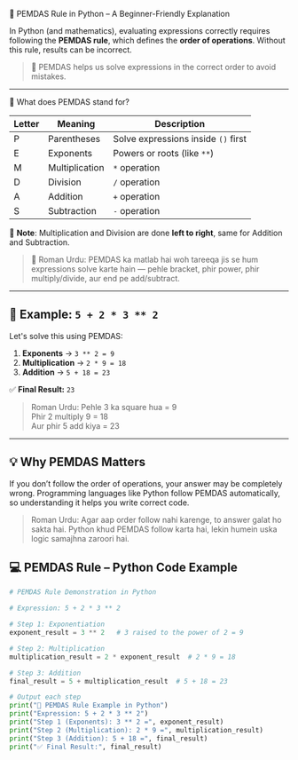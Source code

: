
 🔢 PEMDAS Rule in Python – A Beginner-Friendly Explanation

In Python (and mathematics), evaluating expressions correctly requires following the **PEMDAS rule**, which defines the **order of operations**. Without this rule, results can be incorrect.

> 📌 PEMDAS helps us solve expressions in the correct order to avoid mistakes.

---

📘 What does PEMDAS stand for?

| Letter | Meaning         | Description                         |
|--------|------------------|-------------------------------------|
| P      | Parentheses      | Solve expressions inside `()` first |
| E      | Exponents        | Powers or roots (like `**`)         |
| M      | Multiplication   | `*` operation                       |
| D      | Division         | `/` operation                       |
| A      | Addition         | `+` operation                       |
| S      | Subtraction      | `-` operation                       |

🧠 **Note**: Multiplication and Division are done **left to right**, same for Addition and Subtraction.

> 🔄 Roman Urdu:
> PEMDAS ka matlab hai woh tareeqa jis se hum expressions solve karte hain — pehle bracket, phir power, phir multiply/divide, aur end pe add/subtract.

---

## 🧪 Example: `5 + 2 * 3 ** 2`

Let's solve this using PEMDAS:

1. **Exponents** → `3 ** 2 = 9`
2. **Multiplication** → `2 * 9 = 18`
3. **Addition** → `5 + 18 = 23`

✅ **Final Result:** `23`

> Roman Urdu:
> Pehle 3 ka square hua = 9  
> Phir 2 multiply 9 = 18  
> Aur phir 5 add kiya = 23

---

## 💡 Why PEMDAS Matters

If you don’t follow the order of operations, your answer may be completely wrong. Programming languages like Python follow PEMDAS automatically, so understanding it helps you write correct code.

> Roman Urdu:
> Agar aap order follow nahi karenge, to answer galat ho sakta hai. Python khud PEMDAS follow karta hai, lekin humein uska logic samajhna zaroori hai.



## 💻 PEMDAS Rule – Python Code Example

```python
# PEMDAS Rule Demonstration in Python

# Expression: 5 + 2 * 3 ** 2

# Step 1: Exponentiation
exponent_result = 3 ** 2   # 3 raised to the power of 2 = 9

# Step 2: Multiplication
multiplication_result = 2 * exponent_result  # 2 * 9 = 18

# Step 3: Addition
final_result = 5 + multiplication_result  # 5 + 18 = 23

# Output each step
print("🔢 PEMDAS Rule Example in Python")
print("Expression: 5 + 2 * 3 ** 2")
print("Step 1 (Exponents): 3 ** 2 =", exponent_result)
print("Step 2 (Multiplication): 2 * 9 =", multiplication_result)
print("Step 3 (Addition): 5 + 18 =", final_result)
print("✅ Final Result:", final_result)




